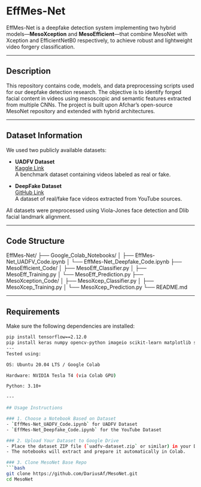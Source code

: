 # EffMes-Net

EffMes-Net is a deepfake detection system implementing two hybrid models—**MesoXception** and **MesoEfficient**—that combine MesoNet with Xception and EfficientNetB0 respectively, to achieve robust and lightweight video forgery classification.

---

## Description

This repository contains code, models, and data preprocessing scripts used for our deepfake detection research. The objective is to identify forged facial content in videos using mesoscopic and semantic features extracted from multiple CNNs. The project is built upon Afchar’s open-source MesoNet repository and extended with hybrid architectures.

---

## Dataset Information

We used two publicly available datasets:

- **UADFV Dataset**  
   [Kaggle Link](https://www.kaggle.com/datasets/adityakeshri9234/uadfv-dataset)  
  A benchmark dataset containing videos labeled as real or fake.

- **DeepFake Dataset**  
   [GitHub Link](https://github.com/kiteco/python-youtube-code/tree/master/Deepfake-detection)  
  A dataset of real/fake face videos extracted from YouTube sources.

All datasets were preprocessed using Viola-Jones face detection and Dlib facial landmark alignment.

---

## Code Structure

EffMes-Net/
├── Google_Colab_Notebooks/
│ ├── EffMes-Net_UADFV_Code.ipynb
│ └── EffMes-Net_Deepfake_Code.ipynb
├── MesoEfficient_Code/
│ ├── MesoEff_Classifier.py
│ ├── MesoEff_Training.py
│ └── MesoEff_Prediction.py
├── MesoXception_Code/
│ ├── MesoXcep_Classifier.py
│ ├── MesoXcep_Training.py
│ └── MesoXcep_Prediction.py
└── README.md

---

## Requirements

Make sure the following dependencies are installed:

```bash
pip install tensorflow==2.12.0
pip install keras numpy opencv-python imageio scikit-learn matplotlib seaborn dlib face_recognition
---
Tested using:

OS: Ubuntu 20.04 LTS / Google Colab

Hardware: NVIDIA Tesla T4 (via Colab GPU)

Python: 3.10+

---

## Usage Instructions

### 1. Choose a Notebook Based on Dataset
- `EffMes-Net_UADFV_Code.ipynb` for UADFV Dataset
- `EffMes-Net_Deepfake_Code.ipynb` for the YouTube Dataset

### 2. Upload Your Dataset to Google Drive
- Place the dataset ZIP file (`uadfv-dataset.zip` or similar) in your Drive.
- The notebooks will extract and prepare it automatically in Colab.

### 3. Clone MesoNet Base Repo
```bash
git clone https://github.com/DariusAf/MesoNet.git
cd MesoNet
